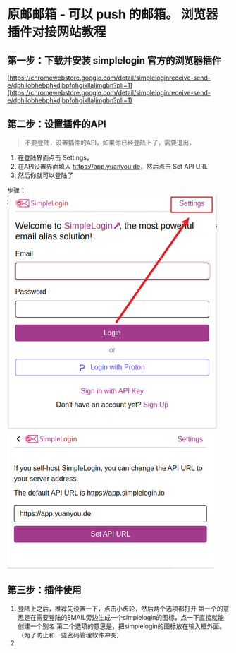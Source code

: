 # 原邮邮箱 - 可以 push 的邮箱。 浏览器插件对接网站教程

## 第一步：下载并安装 simplelogin 官方的浏览器插件

[https://chromewebstore.google.com/detail/simpleloginreceive-send-e/dphilobhebphkdjbpfohgikllaljmgbn?pli=1](https://chromewebstore.google.com/detail/simpleloginreceive-send-e/dphilobhebphkdjbpfohgikllaljmgbn?pli=1)

## 第二步：设置插件的API

> 不要登陆，设置插件的API，如果你已经登陆上了，需要退出，  

1. 在登陆界面点击 Settings，
2. 在API设置界面填入 <https://app.yuanyou.de>，然后点击 Set API URL
3. 然后你就可以登陆了

步骤：
![Chrome-Extension-1](./static/images/Chrome-Extension-1.png)
![Chrome-Extension-2](./static/images/Chrome-Extension-2.png)

## 第三步：插件使用

1. 登陆上之后，推荐先设置一下，点击小齿轮，然后两个选项都打开
第一个的意思是在需要登陆的EMAIL旁边生成一个simplelogin的图标，点一下直接就能创建一个别名
第二个选项的意思是，把simplelogin的图标放在输入框外面。（为了防止和一些密码管理软件冲突）
2.
